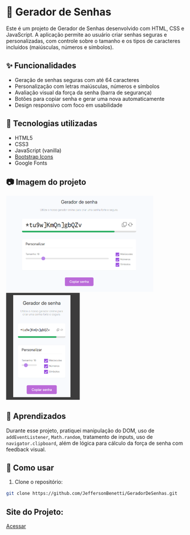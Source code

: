 # 🔐 Gerador de Senhas

Este é um projeto de Gerador de Senhas desenvolvido com HTML, CSS e JavaScript. A aplicação permite ao usuário criar senhas seguras e personalizadas, com controle sobre o tamanho e os tipos de caracteres incluídos (maiúsculas, números e símbolos).

## ✨ Funcionalidades

- Geração de senhas seguras com até 64 caracteres
- Personalização com letras maiúsculas, números e símbolos
- Avaliação visual da força da senha (barra de segurança)
- Botões para copiar senha e gerar uma nova automaticamente
- Design responsivo com foco em usabilidade

## 🚀 Tecnologias utilizadas

- HTML5
- CSS3
- JavaScript (vanilla)
- [Bootstrap Icons](https://icons.getbootstrap.com/)
- Google Fonts

## 📷 Imagem do projeto

<div>
  <img src='https://github.com/JeffersonBenetti/gerador-de-senha/blob/main/img/gerador-de-senhas.PNG' width='400'>
  <br>
  <img src='https://github.com/JeffersonBenetti/gerador-de-senha/blob/main/img/gerador-de-senhas-mobile.PNG' width='200'>
</div>

## 🧠 Aprendizados

Durante esse projeto, pratiquei manipulação do DOM, uso de `addEventListener`, `Math.random`, tratamento de inputs, uso de `navigator.clipboard`, além de lógica para cálculo da força de senha com feedback visual.

## 📁 Como usar

1. Clone o repositório:
```bash
git clone https://github.com/JeffersonBenetti/GeradorDeSenhas.git
````
## Site do Projeto:
<a href=''>Acessar</a>

